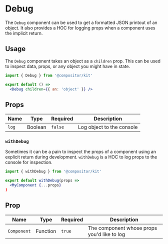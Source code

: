 # Debug

The `Debug` component can be used to get a formatted JSON printout of an object.
It also provides a HOC for logging props when a component uses the implicit return.

## Usage

The `Debug` component takes an object as a `children` prop.
This can be used to inspect data, props, or any object you might have in state.

```jsx
import { Debug } from '@compositor/kit'

export default () =>
  <Debug children={{ an: 'object' }} />
```

## Props

Name | Type | Required | Description
---|---|---|---
`log` | Boolean | `false` | Log object to the console

### `withDebug`

Sometimes it can be a pain to inspect the props of a component using an explicit return during development.
`withDebug` is a HOC to log props to the console for inspection.

```jsx
import { withDebug } from '@compositor/kit'

export default withDebug(props =>
  <MyComponent {...props}
)
```

## Prop

Name | Type | Required | Description
---|---|---|---
`Component` | Function | `true` | The component whose props you'd like to log
